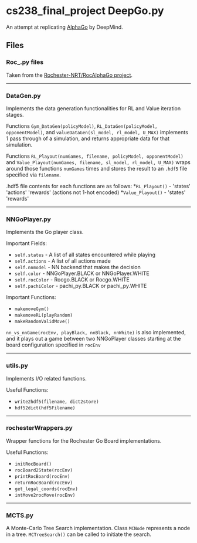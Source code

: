 # cs238_final_project DeepGo.py
An attempt at replicating [AlphaGo](https://deepmind.com/research/alphago/) by DeepMind.

## Files

### Roc_.py files
Taken from the [Rochester-NRT/RocAlphaGo project](https://github.com/Rochester-NRT/RocAlphaGo).

------------------------------
### DataGen.py
Implements the data generation functionalities for RL and Value iteration stages.

Functions `Gym_DataGen(policyModel)`, `RL_DataGen(policyModel, opponentModel)`, and `valueDataGen(sl_model, rl_model, U_MAX)` implements 1 pass through of a simulation, and returns appropriate data for that simulation.

Functions `RL_Playout(numGames, filename, policyModel, opponentModel)` and `Value_Playout(numGames, filename, sl_model, rl_model, U_MAX)` wraps around those functions `numGames` times and stores the result to an `.hdf5` file specified via `filename`.

.hdf5 file contents for each functions are as follows:
  *`RL_Playout()` - 'states' 'actions' 'rewards' (actions not 1-hot encoded)
  *`Value_Playout()` - 'states' 'rewards'

------------------------------
### NNGoPlayer.py
Implements the Go player class.

Important Fields:
  * `self.states` - A list of all states encountered while playing
  * `self.actions` - A list of all actions made
  * `self.nnmodel` - NN backend that makes the decision
  * `self.color` - NNGoPlayer.BLACK or NNGoPlayer.WHITE
  * `self.rocColor` - Rocgo.BLACK or Rocgo.WHITE
  * `self.pachiColor` - pachi_py.BLACK or pachi_py.WHITE

Important Functions:
  * `makemoveGym()`
  * `makemoveRL(playRandom)`
  * `makeRandomValidMove()`

`nn_vs_nnGame(rocEnv, playBlack, nnBlack, nnWhite)` is also implemented, and it plays out a game between two NNGoPlayer classes starting at the board configuration specified in `rocEnv`

------------------------------
### utils.py
Implements I/O related functions.

Useful Functions:
  * `write2hdf5(filename, dict2store)`
  * `hdf52dict(hdf5Filename)`

------------------------------
### rochesterWrappers.py
Wrapper functions for the Rochester Go Board implementations.

Useful Functions:
  * `initRocBoard()`
  * `rocBoard2State(rocEnv)`
  * `printRocBoard(rocEnv)`
  * `returnRocBoard(rocEnv)`
  * `get_legal_coords(rocEnv)`
  * `intMove2rocMove(rocEnv)`

------------------------------
### MCTS.py
A Monte-Carlo Tree Search implementation. Class `MCNode` represents a node in a tree. `MCTreeSearch()` can be called to initiate the search.
